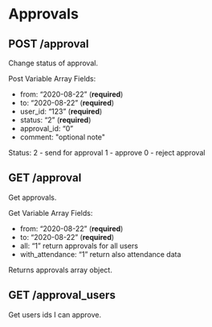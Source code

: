 Approvals
======

POST /approval
----------

Change status of approval.

Post Variable Array Fields:
* from: “2020-08-22” (__required__)
* to: “2020-08-22” (__required__)
* user_id: “123” (__required__)
* status: “2” (__required__) 
* approval_id: “0” 
* comment: "optional note"

Status:
2 - send for approval
1 - approve
0 - reject approval

GET /approval
----------

Get approvals.

Get Variable Array Fields:
* from: “2020-08-22” (__required__)
* to: “2020-08-22” (__required__)
* all: “1” return approvals for all users
* with_attendance: “1” return also attendance data

Returns approvals array object.

GET /approval_users
----------

Get users ids I can approve.
